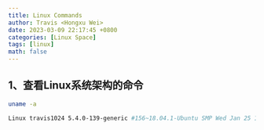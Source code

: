 ```yaml
---
title: Linux Commands
author: Travis <Hongxu Wei>
date: 2023-03-09 22:17:45 +0800
categories: [Linux Space]
tags: [linux]
math: false
---
```


## 1、查看Linux系统架构的命令

```bash
uname -a

Linux travis1024 5.4.0-139-generic #156~18.04.1-Ubuntu SMP Wed Jan 25 15:56:22 UTC 2023 x86_64 x86_64 x86_64 GNU/Linux
```

